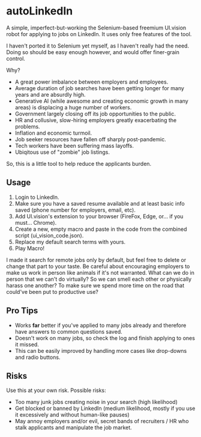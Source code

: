 # autoLinkedIn

A simple, imperfect-but-working the Selenium-based freemium UI.vision robot for applying to jobs on LinkedIn. It uses only free features of the tool.

I haven't ported it to Selenium yet myself, as I haven't really had the need. Doing so should be easy enough however, and would offer finer-grain control.

Why? 
  - A great power imbalance between employers and employees.
  - Average duration of job searches have been getting longer for many years and are absurdly high.
  - Generative AI (while awesome and creating economic growth in many areas) is displacing a huge number of workers.
  - Government largely closing off its job opportunities to the public.
  - HR and collusive, slow-hiring employers greatly exacerbating the problems.
  - Inflation and economic turmoil.
  - Job seeker resources have fallen off sharply post-pandemic.
  - Tech workers have been suffering mass layoffs.
  - Ubiqitous use of "zombie" job listings.

So, this is a little tool to help reduce the applicants burden. 

## Usage

  1. Login to LinkedIn.
  2. Make sure you have a saved resume available and at least basic info saved (phone number for employers, email, etc).
  3. Add UI.vision's extension to your browser (FireFox, Edge, or... if you must... Chrome).
  4. Create a new, empty macro and paste in the code from the combined script (ui_vision_code.json).
  5. Replace my default search terms with yours. 
  6. Play Macro!

I made it search for remote jobs only by default, but feel free to delete or change that part to your taste. Be careful about encouraging employers to make us work in person like animals if it's not warranted. What can we do in person that we can't do virtually? So we can smell each other or physically harass one another? To make sure we spend more time on the road that could've been put to productive use?

## Pro Tips

  - Works **far** better if you've applied to many jobs already and therefore have answers to common questions saved.
  - Doesn't work on many jobs, so check the log and finish applying to ones it missed.
  - This can be easily improved by handling more cases like drop-downs and radio buttons.

## Risks 

Use this at your own risk. Possible risks:
  - Too many junk jobs creating noise in your search (high likelihood)
  - Get blocked or banned by LinkedIn (medium likelihood, mostly if you use it excessively and without human-like pauses)
  - May annoy employers and/or evil, secret bands of recruiters / HR who stalk applicants and manipulate the job market. 
